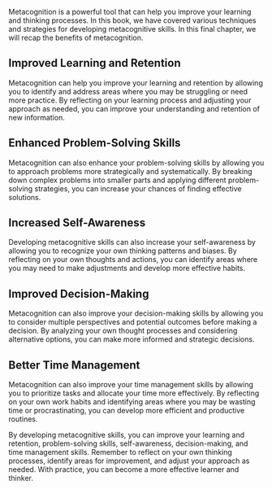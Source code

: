 
Metacognition is a powerful tool that can help you improve your learning and thinking processes. In this book, we have covered various techniques and strategies for developing metacognitive skills. In this final chapter, we will recap the benefits of metacognition.

Improved Learning and Retention
-------------------------------

Metacognition can help you improve your learning and retention by allowing you to identify and address areas where you may be struggling or need more practice. By reflecting on your learning process and adjusting your approach as needed, you can improve your understanding and retention of new information.

Enhanced Problem-Solving Skills
-------------------------------

Metacognition can also enhance your problem-solving skills by allowing you to approach problems more strategically and systematically. By breaking down complex problems into smaller parts and applying different problem-solving strategies, you can increase your chances of finding effective solutions.

Increased Self-Awareness
------------------------

Developing metacognitive skills can also increase your self-awareness by allowing you to recognize your own thinking patterns and biases. By reflecting on your own thoughts and actions, you can identify areas where you may need to make adjustments and develop more effective habits.

Improved Decision-Making
------------------------

Metacognition can also improve your decision-making skills by allowing you to consider multiple perspectives and potential outcomes before making a decision. By analyzing your own thought processes and considering alternative options, you can make more informed and strategic decisions.

Better Time Management
----------------------

Metacognition can also improve your time management skills by allowing you to prioritize tasks and allocate your time more effectively. By reflecting on your own work habits and identifying areas where you may be wasting time or procrastinating, you can develop more efficient and productive routines.

By developing metacognitive skills, you can improve your learning and retention, problem-solving skills, self-awareness, decision-making, and time management skills. Remember to reflect on your own thinking processes, identify areas for improvement, and adjust your approach as needed. With practice, you can become a more effective learner and thinker.
